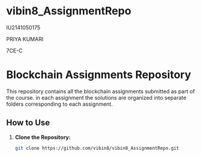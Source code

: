 # vibin8_AssignmentRepo
IU2141050175  

PRIYA KUMARI

7CE-C
# Blockchain Assignments Repository

This repository contains all the blockchain assignments submitted as part of the course. in each assignment the solutions are organized into separate folders corresponding to each assignment.

## How to Use

1. **Clone the Repository:**
   ```bash
   git clone https://github.com/vibin8/vibin8_AssignmentRepo.git
